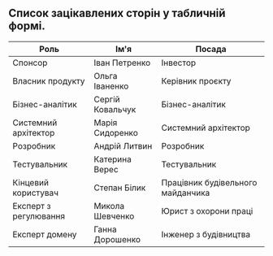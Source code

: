 ## Список зацікавлених сторін у табличній формі.
| Роль                  | Ім'я                   | Посада                    |
|-----------------------|------------------------|---------------------------|
| Спонсор                | Іван Петренко          | Інвестор                   |
| Власник продукту       | Ольга Іваненко         | Керівник проєкту           |
| Бізнес-аналітик        | Сергій Ковальчук       | Бізнес-аналітик            |
| Системний архітектор   | Марія Сидоренко        | Системний архітектор       |
| Розробник              | Андрій Литвин          | Розробник                  |
| Тестувальник           | Катерина Верес         | Тестувальник               |
| Кінцевий користувач    | Степан Білик           | Працівник будівельного майданчика |
| Експерт з регулювання  | Микола Шевченко        | Юрист з охорони праці      |
| Експерт домену         | Ганна Дорошенко        | Інженер з будівництва      |
